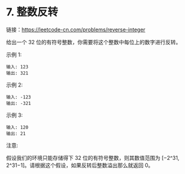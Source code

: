 # 7. 整数反转

链接：https://leetcode-cn.com/problems/reverse-integer

给出一个 32 位的有符号整数，你需要将这个整数中每位上的数字进行反转。

示例 1:

```
输入: 123
输出: 321
```

示例 2:

```
输入: -123
输出: -321
```

示例 3:

```
输入: 120
输出: 21
```

注意:

假设我们的环境只能存储得下 32 位的有符号整数，则其数值范围为 [−2^31, 2^31−1]。请根据这个假设，如果反转后整数溢出那么就返回 0。
